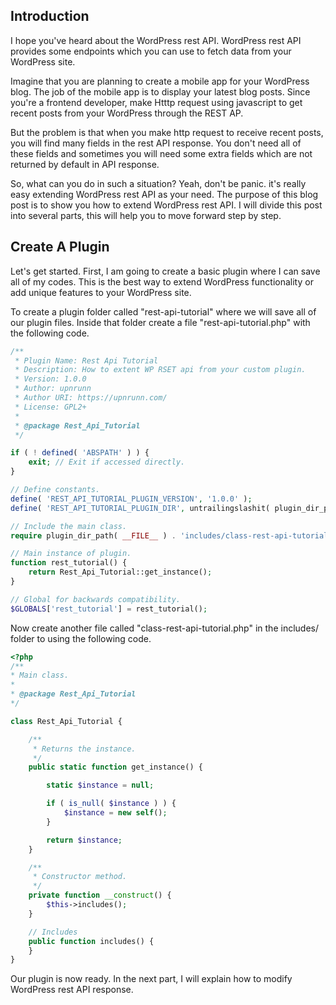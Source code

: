 ## Introduction

I hope you've heard about the WordPress rest API. WordPress rest API provides some endpoints which you can use to fetch data from your WordPress site.

Imagine that you are planning to create a mobile app for your WordPress blog. The job of the mobile app is to display your latest blog posts. Since you're a frontend developer, make Htttp request using javascript to get recent posts from your WordPress through the REST AP.

But the problem is that when you make http request to receive recent posts, you will find many fields in the rest API response. You don't need all of these fields and sometimes you will need some extra fields which are not returned by default in API response.

So, what can you do in such a situation? Yeah, don't be panic. it's really easy extending WordPress rest API as your need. The purpose of this blog post is to show you how to extend WordPress rest API. I will divide this post into several parts, this will help you to move forward step by step.

## Create A Plugin

Let's get started. First, I am going to create a basic plugin where I can save all of my codes. This is the best way to extend WordPress functionality or add unique features to your WordPress site.

To create a plugin folder called "rest-api-tutorial" where we will save all of our plugin files. Inside that folder create a file "rest-api-tutorial.php" with the following code.

```php
/**
 * Plugin Name: Rest Api Tutorial
 * Description: How to extent WP RSET api from your custom plugin.
 * Version: 1.0.0
 * Author: upnrunn
 * Author URI: https://upnrunn.com/
 * License: GPL2+
 *
 * @package Rest_Api_Tutorial
 */

if ( ! defined( 'ABSPATH' ) ) {
	exit; // Exit if accessed directly.
}

// Define constants.
define( 'REST_API_TUTORIAL_PLUGIN_VERSION', '1.0.0' );
define( 'REST_API_TUTORIAL_PLUGIN_DIR', untrailingslashit( plugin_dir_path( __FILE__ ) ) );

// Include the main class.
require plugin_dir_path( __FILE__ ) . 'includes/class-rest-api-tutorial.php';

// Main instance of plugin.
function rest_tutorial() {
    return Rest_Api_Tutorial::get_instance();
}

// Global for backwards compatibility.
$GLOBALS['rest_tutorial'] = rest_tutorial();
```

Now create another file called "class-rest-api-tutorial.php" in the includes/ folder to using the following code.

```php
<?php
/**
* Main class.
*
* @package Rest_Api_Tutorial
*/

class Rest_Api_Tutorial {

    /**
     * Returns the instance.
     */
    public static function get_instance() {

        static $instance = null;

        if ( is_null( $instance ) ) {
            $instance = new self();
        }

        return $instance;
    }

    /**
     * Constructor method.
     */
    private function __construct() {
        $this->includes();
    }

    // Includes
    public function includes() {
    }
}
```

Our plugin is now ready. In the next part, I will explain how to modify WordPress rest API response.